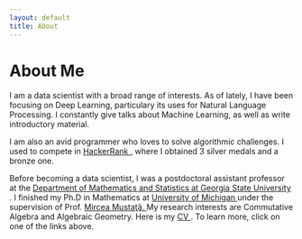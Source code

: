 ```yaml
---
layout: default
title: About
---
```


<div class="AboutPage">
	<h1 class="pageTitle">About Me</h1>
  <div class="About_Image">
	 <img src="{{ '/assets/img/me.jpg' | prepend: site.baseurl }}" alt=""> 
	</div>
  <div class="About_content">
  I am a data scientist with a broad range of interests. As of lately, I have been focusing on Deep Learning, particulary its uses for Natural Language Processing. I constantly give talks about Machine Learning, as well as write introductory material.<br>


  I am also an avid programmer who loves to solve algorithmic challenges. I used to compete in <a href="https://www.hackerrank.com/juan1505"> HackerRank </a>, where I obtained 3 silver medals and a bronze one.  <br>

  
   Before becoming a data scientist, I was a postdoctoral assistant professor at the <a href="http://mathstat.gsu.edu/">Department of Mathematics and Statistics at Georgia State University  </a>. I finished my Ph.D in Mathematics at <a href="http://umich.edu/"> University of Michigan </a> under the supervision of Prof. <a href="http://www.math.lsa.umich.edu/~mmustata/">  Mircea Mustaţă. </a> My research interests are Commutative Algebra and Algebraic Geometry. Here is my <a href="file/cv.pdf">  CV </a>. To learn more, click on one of the links above.
  </div>
</div>
